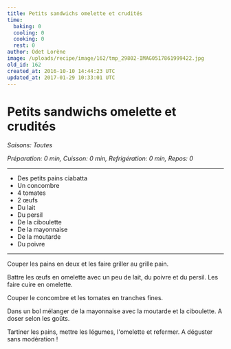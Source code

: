 ```yaml
---
title: Petits sandwichs omelette et crudités
time:
  baking: 0
  cooling: 0
  cooking: 0
  rest: 0
author: Odet Lorène
image: /uploads/recipe/image/162/tmp_29802-IMAG0517861999422.jpg
old_id: 162
created_at: 2016-10-10 14:44:23 UTC
updated_at: 2017-01-29 10:33:01 UTC
---
```


# Petits sandwichs omelette et crudités



*Saisons: Toutes*

*Préparation: 0 min, Cuisson: 0 min, Refrigération: 0 min, Repos: 0*

---

- Des petits pains ciabatta 
- Un concombre
- 4 tomates
- 2 œufs
- Du lait 
- Du persil
- De la ciboulette
- De la mayonnaise
- De la moutarde
- Du poivre

---

Couper les pains en deux et les faire griller au grille pain.

Battre les œufs en omelette avec un peu de lait, du poivre et du persil. Les faire cuire en omelette.

Couper le concombre et les tomates en tranches fines.

Dans un bol mélanger de la mayonnaise avec la moutarde et la ciboulette. A doser selon les goûts.

Tartiner les pains, mettre les légumes, l'omelette et refermer. A déguster sans modération !
